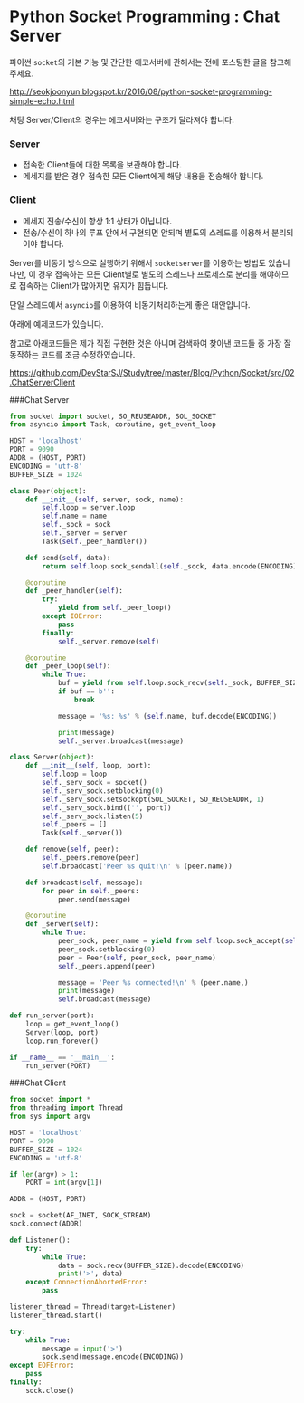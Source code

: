# Python Socket Programming : Chat Server

파이썬 `socket`의 기본 기능 및 간단한 에코서버에 관해서는 전에 포스팅한 글을 참고해 주세요.

<http://seokjoonyun.blogspot.kr/2016/08/python-socket-programming-simple-echo.html>

채팅 Server/Client의 경우는 에코서버와는 구조가 달라져야 합니다.

### Server
- 접속한 Client들에 대한 목록을 보관해야 합니다.
- 메세지를 받은 경우 접속한 모든 Client에게 해당 내용을 전송해야 합니다.

### Client
- 메세지 전송/수신이 항상 1:1 상태가 아닙니다.
- 전송/수신이 하나의 루프 안에서 구현되면 안되며 별도의 스레드를 이용해서 분리되어야 합니다.

Server를 비동기 방식으로 실행하기 위해서 `socketserver`를 이용하는 방법도 있습니다만,
이 경우 접속하는 모든 Client별로 별도의 스레드나 프로세스로 분리를 해야하므로 접속하는 Client가 많아지면 유지가 힘듭니다.

단일 스레드에서 `asyncio`를 이용하여 비동기처리하는게 좋은 대안입니다.

아래에 예제코드가 있습니다.

참고로 아래코드들은 제가 직접 구현한 것은 아니며 검색하여 찾아낸 코드들 중 가장 잘 동작하는 코드를 조금 수정하였습니다.

<https://github.com/DevStarSJ/Study/tree/master/Blog/Python/Socket/src/02.ChatServerClient>


###Chat Server

```Python
from socket import socket, SO_REUSEADDR, SOL_SOCKET
from asyncio import Task, coroutine, get_event_loop

HOST = 'localhost'
PORT = 9090
ADDR = (HOST, PORT)
ENCODING = 'utf-8'
BUFFER_SIZE = 1024

class Peer(object):
    def __init__(self, server, sock, name):
        self.loop = server.loop
        self.name = name
        self._sock = sock
        self._server = server
        Task(self._peer_handler())

    def send(self, data):
        return self.loop.sock_sendall(self._sock, data.encode(ENCODING))

    @coroutine
    def _peer_handler(self):
        try:
            yield from self._peer_loop()
        except IOError:
            pass
        finally:
            self._server.remove(self)

    @coroutine
    def _peer_loop(self):
        while True:
            buf = yield from self.loop.sock_recv(self._sock, BUFFER_SIZE)
            if buf == b'':
                break

            message = '%s: %s' % (self.name, buf.decode(ENCODING))

            print(message)
            self._server.broadcast(message)

class Server(object):
    def __init__(self, loop, port):
        self.loop = loop
        self._serv_sock = socket()
        self._serv_sock.setblocking(0)
        self._serv_sock.setsockopt(SOL_SOCKET, SO_REUSEADDR, 1)
        self._serv_sock.bind(('', port))
        self._serv_sock.listen(5)
        self._peers = []
        Task(self._server())

    def remove(self, peer):
        self._peers.remove(peer)
        self.broadcast('Peer %s quit!\n' % (peer.name))

    def broadcast(self, message):
        for peer in self._peers:
            peer.send(message)

    @coroutine
    def _server(self):
        while True:
            peer_sock, peer_name = yield from self.loop.sock_accept(self._serv_sock)
            peer_sock.setblocking(0)
            peer = Peer(self, peer_sock, peer_name)
            self._peers.append(peer)

            message = 'Peer %s connected!\n' % (peer.name,)
            print(message)
            self.broadcast(message)

def run_server(port):
    loop = get_event_loop()
    Server(loop, port)
    loop.run_forever()

if __name__ == '__main__':
    run_server(PORT)
```

###Chat Client

```Python
from socket import *
from threading import Thread
from sys import argv

HOST = 'localhost'
PORT = 9090
BUFFER_SIZE = 1024
ENCODING = 'utf-8'

if len(argv) > 1:
    PORT = int(argv[1])

ADDR = (HOST, PORT)

sock = socket(AF_INET, SOCK_STREAM)
sock.connect(ADDR)

def Listener():
    try:
        while True:
            data = sock.recv(BUFFER_SIZE).decode(ENCODING)
            print('>', data)
    except ConnectionAbortedError:
        pass

listener_thread = Thread(target=Listener)
listener_thread.start()

try:
    while True:
        message = input('>')
        sock.send(message.encode(ENCODING))
except EOFError:
    pass
finally:
    sock.close()
```
